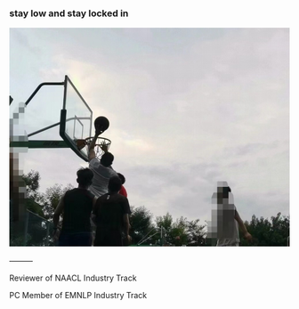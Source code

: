 ### stay low and stay locked in

![theDunker](https://github.com/guotong1988/guotong1988/blob/main/DunkOnly.jpeg)

———

Reviewer of NAACL Industry Track

PC Member of EMNLP Industry Track
